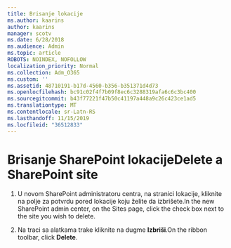 ```yaml
---
title: Brisanje lokacije
ms.author: kaarins
author: kaarins
manager: scotv
ms.date: 6/28/2018
ms.audience: Admin
ms.topic: article
ROBOTS: NOINDEX, NOFOLLOW
localization_priority: Normal
ms.collection: Adm_O365
ms.custom: ''
ms.assetid: 48710191-b17d-4560-b356-b351371d4d73
ms.openlocfilehash: bc91c02f4f7b09f8ec6c3288319afa6c6c3bc400
ms.sourcegitcommit: b43f77221f47b50c41197a448a9c26c423ce1ad5
ms.translationtype: MT
ms.contentlocale: sr-Latn-RS
ms.lasthandoff: 11/15/2019
ms.locfileid: "36512833"
---
```

# <a name="delete-a-sharepoint-site"></a><span data-ttu-id="72b36-102">Brisanje SharePoint lokacije</span><span class="sxs-lookup"><span data-stu-id="72b36-102">Delete a SharePoint site</span></span>

1. <span data-ttu-id="72b36-103">U novom SharePoint administratoru centra, na stranici lokacije, kliknite na polje za potvrdu pored lokacije koju želite da izbrišete.</span><span class="sxs-lookup"><span data-stu-id="72b36-103">In the new  SharePoint admin center, on the Sites page, click the check box next to the site you wish to delete.</span></span>
    
2. <span data-ttu-id="72b36-104">Na traci sa alatkama trake kliknite na dugme **Izbriši**.</span><span class="sxs-lookup"><span data-stu-id="72b36-104">On the ribbon toolbar, click **Delete**.</span></span>
    

